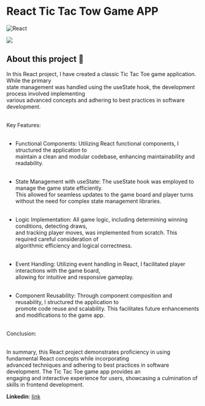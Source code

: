 # React Tic Tac Tow Game APP
![React](https://img.shields.io/badge/react-%2320232a.svg?style=for-the-badge&logo=react&logoColor=%2361DAFB)

<img src="https://i.imgur.com/0srXN1e.png">

## About this project 📌
In this React project, I have created a classic Tic Tac Toe game application. While the primary <br>
state management was handled using the useState hook, the development process involved implementing <br>
various advanced concepts and adhering to best practices in software development. <br><br>

Key Features:<br><br>

- Functional Components: Utilizing React functional components, I structured the application to <br>
maintain a clean and modular codebase, enhancing maintainability and readability.<br><br>

- State Management with useState: The useState hook was employed to manage the game state efficiently. <br>
This allowed for seamless updates to the game board and player turns without the need for complex state management libraries.<br><br>

- Logic Implementation: All game logic, including determining winning conditions, detecting draws, <br>
and tracking player moves, was implemented from scratch. This required careful consideration of <br>
algorithmic efficiency and logical correctness.<br><br>

- Event Handling: Utilizing event handling in React, I facilitated player interactions with the game board, <br>
allowing for intuitive and responsive gameplay.<br><br>

- Component Reusability: Through component composition and reusability, I structured the application to <br>
promote code reuse and scalability. This facilitates future enhancements and modifications to the game app.<br><br>

Conclusion:<br><br>

In summary, this React project demonstrates proficiency in using fundamental React concepts while incorporating <br>
advanced techniques and adhering to best practices in software development. The Tic Tac Toe game app provides an<br>
engaging and interactive experience for users, showcasing a culmination of skills in frontend development.<br>

**Linkedin**:
<a href="https://www.linkedin.com/in/matheus-bellucio-195036243/">link</a>

